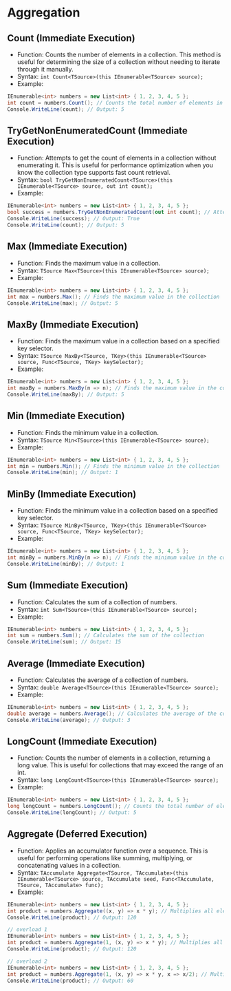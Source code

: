 # Aggregation

## Count (Immediate Execution)

- Function: Counts the number of elements in a collection. This method is useful for determining the size of a collection without needing to iterate through it manually.
- Syntax: `int Count<TSource>(this IEnumerable<TSource> source);`
- Example:

```csharp
IEnumerable<int> numbers = new List<int> { 1, 2, 3, 4, 5 };
int count = numbers.Count(); // Counts the total number of elements in the collection
Console.WriteLine(count); // Output: 5
```

## TryGetNonEnumeratedCount (Immediate Execution)

- Function: Attempts to get the count of elements in a collection without enumerating it. This is useful for performance optimization when you know the collection type supports fast count retrieval.
- Syntax: `bool TryGetNonEnumeratedCount<TSource>(this IEnumerable<TSource> source, out int count);`
- Example:

```csharp
IEnumerable<int> numbers = new List<int> { 1, 2, 3, 4, 5 };
bool success = numbers.TryGetNonEnumeratedCount(out int count); // Attempts to get the count without enumerating the collection
Console.WriteLine(success); // Output: True
Console.WriteLine(count); // Output: 5
```

## Max (Immediate Execution)

- Function: Finds the maximum value in a collection.
- Syntax: `TSource Max<TSource>(this IEnumerable<TSource> source);`
- Example:

```csharp
IEnumerable<int> numbers = new List<int> { 1, 2, 3, 4, 5 };
int max = numbers.Max(); // Finds the maximum value in the collection
Console.WriteLine(max); // Output: 5
```

## MaxBy (Immediate Execution)

- Function: Finds the maximum value in a collection based on a specified key selector.
- Syntax: `TSource MaxBy<TSource, TKey>(this IEnumerable<TSource> source, Func<TSource, TKey> keySelector);`
- Example:

```csharp
IEnumerable<int> numbers = new List<int> { 1, 2, 3, 4, 5 };
int maxBy = numbers.MaxBy(n => n); // Finds the maximum value in the collection using a key selector
Console.WriteLine(maxBy); // Output: 5
```

## Min (Immediate Execution)

- Function: Finds the minimum value in a collection.
- Syntax: `TSource Min<TSource>(this IEnumerable<TSource> source);`
- Example:

```csharp
IEnumerable<int> numbers = new List<int> { 1, 2, 3, 4, 5 };
int min = numbers.Min(); // Finds the minimum value in the collection
Console.WriteLine(min); // Output: 1
```

## MinBy (Immediate Execution)

- Function: Finds the minimum value in a collection based on a specified key selector.
- Syntax: `TSource MinBy<TSource, TKey>(this IEnumerable<TSource> source, Func<TSource, TKey> keySelector);`
- Example:

```csharp
IEnumerable<int> numbers = new List<int> { 1, 2, 3, 4, 5 };
int minBy = numbers.MinBy(n => n); // Finds the minimum value in the collection using a key selector
Console.WriteLine(minBy); // Output: 1
```

## Sum (Immediate Execution)

- Function: Calculates the sum of a collection of numbers.
- Syntax: `int Sum<TSource>(this IEnumerable<TSource> source);`
- Example:

```csharp
IEnumerable<int> numbers = new List<int> { 1, 2, 3, 4, 5 };
int sum = numbers.Sum(); // Calculates the sum of the collection
Console.WriteLine(sum); // Output: 15
```

## Average (Immediate Execution)

- Function: Calculates the average of a collection of numbers.
- Syntax: `double Average<TSource>(this IEnumerable<TSource> source);`
- Example:

```csharp
IEnumerable<int> numbers = new List<int> { 1, 2, 3, 4, 5 };
double average = numbers.Average(); // Calculates the average of the collection
Console.WriteLine(average); // Output: 3
```

## LongCount (Immediate Execution)

- Function: Counts the number of elements in a collection, returning a long value. This is useful for collections that may exceed the range of an int.
- Syntax: `long LongCount<TSource>(this IEnumerable<TSource> source);`
- Example:

```csharp
IEnumerable<int> numbers = new List<int> { 1, 2, 3, 4, 5 };
long longCount = numbers.LongCount(); // Counts the total number of elements in the collection as a long
Console.WriteLine(longCount); // Output: 5
```

## Aggregate (Deferred Execution)

- Function: Applies an accumulator function over a sequence. This is useful for performing operations like summing, multiplying, or concatenating values in a collection.
- Syntax: `TAccumulate Aggregate<TSource, TAccumulate>(this IEnumerable<TSource> source, TAccumulate seed, Func<TAccumulate, TSource, TAccumulate> func);`
- Example:

```csharp
IEnumerable<int> numbers = new List<int> { 1, 2, 3, 4, 5 };
int product = numbers.Aggregate((x, y) => x * y); // Multiplies all elements in the collection
Console.WriteLine(product); // Output: 120

// overload 1
IEnumerable<int> numbers = new List<int> { 1, 2, 3, 4, 5 };
int product = numbers.Aggregate(1, (x, y) => x * y); // Multiplies all elements in the collection starting with seed 1
Console.WriteLine(product); // Output: 120

// overload 2
IEnumerable<int> numbers = new List<int> { 1, 2, 3, 4, 5 };
int product = numbers.Aggregate(1, (x, y) => x * y, x => x/2); // Multiplies all elements in the collection starting with seed 1 and then divides the result by 2
Console.WriteLine(product); // Output: 60
```
